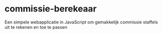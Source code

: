 # commissie-berekeaar
Een simpele webapplicatie in JavaScript om gemakkelijk commissie staffels uit te rekenen en toe te passen

